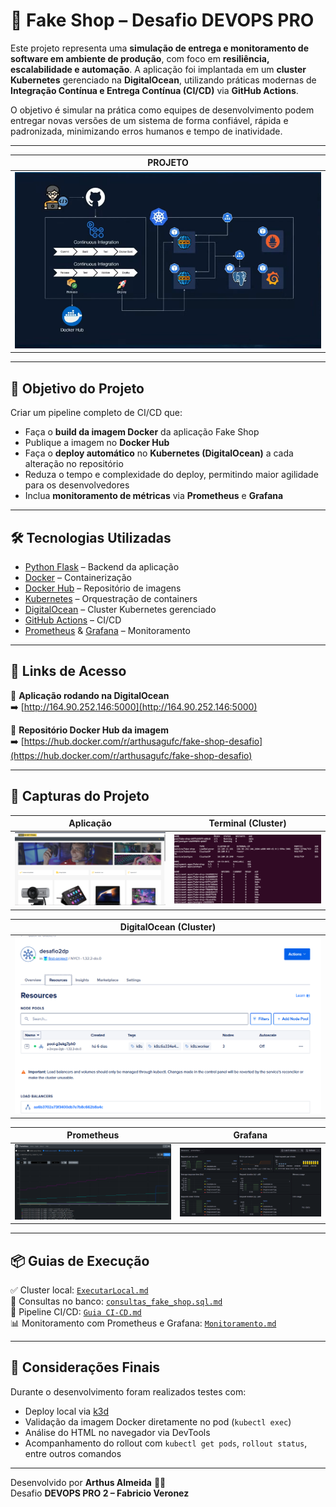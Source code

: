 # 🛒 Fake Shop – Desafio DEVOPS PRO

Este projeto representa uma **simulação de entrega e monitoramento de software em ambiente de produção**, com foco em **resiliência, escalabilidade e automação**. A aplicação foi implantada em um **cluster Kubernetes** gerenciado na **DigitalOcean**, utilizando práticas modernas de **Integração Contínua e Entrega Contínua (CI/CD)** via **GitHub Actions**.

O objetivo é simular na prática como equipes de desenvolvimento podem entregar novas versões de um sistema de forma confiável, rápida e padronizada, minimizando erros humanos e tempo de inatividade.

---

| PROJETO                          |
|----------------------------------|
| ![](./Guia%20da%20aplica%C3%A7%C3%A3o/projeto.png) |

---
## 🎯 Objetivo do Projeto

Criar um pipeline completo de CI/CD que:

- Faça o **build da imagem Docker** da aplicação Fake Shop  
- Publique a imagem no **Docker Hub**  
- Faça o **deploy automático** no **Kubernetes (DigitalOcean)** a cada alteração no repositório  
- Reduza o tempo e complexidade do deploy, permitindo maior agilidade para os desenvolvedores  
- Inclua **monitoramento de métricas** via **Prometheus** e **Grafana**

---

## 🛠️ Tecnologias Utilizadas

- [Python Flask](https://flask.palletsprojects.com/) – Backend da aplicação  
- [Docker](https://www.docker.com/) – Containerização  
- [Docker Hub](https://hub.docker.com/) – Repositório de imagens  
- [Kubernetes](https://kubernetes.io/) – Orquestração de containers  
- [DigitalOcean](https://www.digitalocean.com/) – Cluster Kubernetes gerenciado  
- [GitHub Actions](https://github.com/features/actions) – CI/CD  
- [Prometheus](https://prometheus.io/) & [Grafana](https://grafana.com/) – Monitoramento  

---

## 🚀 Links de Acesso

🔗 **Aplicação rodando na DigitalOcean**  
➡️ [http://164.90.252.146:5000](http://164.90.252.146:5000)

🐳 **Repositório Docker Hub da imagem**  
➡️ [https://hub.docker.com/r/arthusagufc/fake-shop-desafio](https://hub.docker.com/r/arthusagufc/fake-shop-desafio)

---

## 📸 Capturas do Projeto

| Aplicação                        | Terminal (Cluster)                   |
|----------------------------------|--------------------------------------|
| ![](./Guia%20da%20aplica%C3%A7%C3%A3o/App.png) | ![](./Guia%20da%20aplica%C3%A7%C3%A3o/Cluster.png) |

| DigitalOcean (Cluster)           |
|----------------------------------|
| ![](./Guia%20da%20aplica%C3%A7%C3%A3o/DigitalOcean.png) |

| Prometheus                       | Grafana                 |
|----------------------------------|--------------------------------------|
| ![](./Guia%20da%20aplica%C3%A7%C3%A3o/prometheus.png) | ![](./Guia%20da%20aplica%C3%A7%C3%A3o/grafana.png) |

---

## 📦 Guias de Execução

✅ Cluster local: [`ExecutarLocal.md`](./Guia%20da%20aplica%C3%A7%C3%A3o/ExecutarLocal.md)  
📄 Consultas no banco: [`consultas_fake_shop.sql.md`](./Guia%20da%20aplica%C3%A7%C3%A3o/consultas_fake_shop.sql.md)  
🚀 Pipeline CI/CD: [`Guia CI-CD.md`](./Guia%20da%20aplica%C3%A7%C3%A3o/Guia%20CI-CD.md)  
📊 Monitoramento com Prometheus e Grafana: [`Monitoramento.md`](./Guia%20da%20aplica%C3%A7%C3%A3o/Monitoramento.md)

---

## 📌 Considerações Finais

Durante o desenvolvimento foram realizados testes com:

- Deploy local via [k3d](https://k3d.io/)  
- Validação da imagem Docker diretamente no pod (`kubectl exec`)  
- Análise do HTML no navegador via DevTools  
- Acompanhamento do rollout com `kubectl get pods`, `rollout status`, entre outros comandos

---

Desenvolvido por **Arthus Almeida** 👨‍💻  
Desafio **DEVOPS PRO 2 – Fabricio Veronez**

